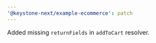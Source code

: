 ```yaml
---
'@keystone-next/example-ecommerce': patch
---
```


Added missing `returnFields` in `addToCart` resolver.
